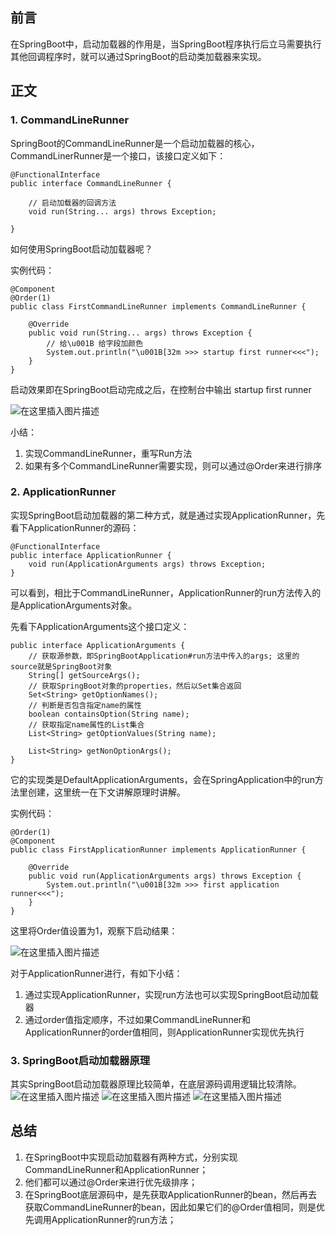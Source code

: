 ## 前言
在SpringBoot中，启动加载器的作用是，当SpringBoot程序执行后立马需要执行其他回调程序时，就可以通过SpringBoot的启动类加载器来实现。

## 正文

### 1. CommandLineRunner

SpringBoot的CommandLineRunner是一个启动加载器的核心，CommandLinerRunner是一个接口，该接口定义如下：


```
@FunctionalInterface
public interface CommandLineRunner {

	// 启动加载器的回调方法
	void run(String... args) throws Exception;

}
```

如何使用SpringBoot启动加载器呢？

实例代码：

```
@Component
@Order(1)
public class FirstCommandLineRunner implements CommandLineRunner {

    @Override
    public void run(String... args) throws Exception {
        // 给\u001B 给字段加颜色
        System.out.println("\u001B[32m >>> startup first runner<<<");
    }
}
```

启动效果即在SpringBoot启动完成之后，在控制台中输出 startup first runner

![在这里插入图片描述](https://img-blog.csdnimg.cn/20200820095619152.png?x-oss-process=image/watermark,type_ZmFuZ3poZW5naGVpdGk,shadow_10,text_aHR0cHM6Ly9ibG9nLmNzZG4ubmV0L0NvZGVyQnJ1aXM=,size_16,color_FFFFFF,t_70#pic_center)


小结：
1. 实现CommandLineRunner，重写Run方法
2. 如果有多个CommandLineRunner需要实现，则可以通过@Order来进行排序

### 2. ApplicationRunner
实现SpringBoot启动加载器的第二种方式，就是通过实现ApplicationRunner，先看下ApplicationRunner的源码：

```
@FunctionalInterface
public interface ApplicationRunner {
	void run(ApplicationArguments args) throws Exception;
}
```
可以看到，相比于CommandLineRunner，ApplicationRunner的run方法传入的是ApplicationArguments对象。

先看下ApplicationArguments这个接口定义：

```
public interface ApplicationArguments {
	// 获取源参数，即SpringBootApplication#run方法中传入的args; 这里的source就是SpringBoot对象
	String[] getSourceArgs();
	// 获取SpringBoot对象的properties，然后以Set集合返回
	Set<String> getOptionNames();
	// 判断是否包含指定name的属性
	boolean containsOption(String name);
	// 获取指定name属性的List集合
	List<String> getOptionValues(String name);
	
	List<String> getNonOptionArgs();
}
```
它的实现类是DefaultApplicationArguments，会在SpringApplication中的run方法里创建，这里统一在下文讲解原理时讲解。


实例代码：

```
@Order(1)
@Component
public class FirstApplicationRunner implements ApplicationRunner {

    @Override
    public void run(ApplicationArguments args) throws Exception {
        System.out.println("\u001B[32m >>> first application runner<<<");
    }
}
```
这里将Order值设置为1，观察下启动结果：

![在这里插入图片描述](https://img-blog.csdnimg.cn/20200820095756552.png#pic_center)


对于ApplicationRunner进行，有如下小结：
1. 通过实现ApplicationRunner，实现run方法也可以实现SpringBoot启动加载器
2. 通过order值指定顺序，不过如果CommandLineRunner和ApplicationRunner的order值相同，则ApplicationRunner实现优先执行


### 3. SpringBoot启动加载器原理
其实SpringBoot启动加载器原理比较简单，在底层源码调用逻辑比较清除。
![在这里插入图片描述](https://img-blog.csdnimg.cn/20200820100314418.png?x-oss-process=image/watermark,type_ZmFuZ3poZW5naGVpdGk,shadow_10,text_aHR0cHM6Ly9ibG9nLmNzZG4ubmV0L0NvZGVyQnJ1aXM=,size_16,color_FFFFFF,t_70#pic_center)
![在这里插入图片描述](https://img-blog.csdnimg.cn/20200820100603273.png?x-oss-process=image/watermark,type_ZmFuZ3poZW5naGVpdGk,shadow_10,text_aHR0cHM6Ly9ibG9nLmNzZG4ubmV0L0NvZGVyQnJ1aXM=,size_16,color_FFFFFF,t_70#pic_center)
![在这里插入图片描述](https://img-blog.csdnimg.cn/20200820100649546.png#pic_center)

## 总结
1. 在SpringBoot中实现启动加载器有两种方式，分别实现CommandLineRunner和ApplicationRunner；
2. 他们都可以通过@Order来进行优先级排序；
3. 在SpringBoot底层源码中，是先获取ApplicationRunner的bean，然后再去获取CommandLineRunner的bean，因此如果它们的@Order值相同，则是优先调用ApplicationRunner的run方法；

